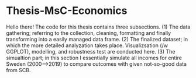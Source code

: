 # Thesis-MsC-Economics

Hello there! The code for this thesis contains three subsections. 
(1) The data gathering; referring to the collection, cleaning, formatting and finally transforming into a easily managed data frame. 
(2) The finalized dataset; in which the more detailed analyzation takes place. Visualizsation (/w GGPLOT), modelling, and robustness test are conducted here.
(3) The simualtion part; in this section I essentially simulate all incomes for entire Sweden (2000-->2019) to compare outcomes with given not-so-good data from SCB.



